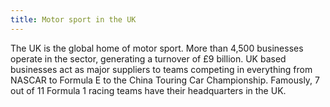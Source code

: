 ```yaml
---
title: Motor sport in the UK
---
```


The UK is the global home of motor sport. More than 4,500 businesses operate in the sector, generating a turnover of £9 billion. UK based businesses act as major suppliers to teams competing in everything from NASCAR to Formula E to the China Touring Car Championship. Famously, 7 out of 11 Formula 1 racing teams have their headquarters in the UK.
